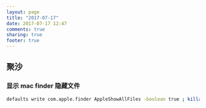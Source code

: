 ```yaml
---
layout: page
title: "2017-07-17"
date: 2017-07-17 12:47
comments: true
sharing: true
footer: true
---
```


## 聚沙

### 显示 mac finder 隐藏文件

```sh
defaults write com.apple.finder AppleShowAllFiles -boolean true ; killall Finder
```
